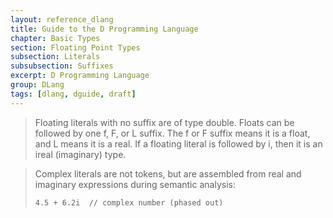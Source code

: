 ```yaml
---
layout: reference_dlang
title: Guide to the D Programming Language
chapter: Basic Types
section: Floating Point Types
subsection: Literals
subsubsection: Suffixes
excerpt: D Programming Language
group: DLang
tags: [dlang, dguide, draft]
---
```


> Floating literals with no suffix are of type double.
> Floats can be followed by one f, F, or L suffix.
> The f or F suffix means it is a float, and L means it is a real.
> If a floating literal is followed by i, then it is an ireal (imaginary) type.

> Complex literals are not tokens, but are assembled from real and imaginary expressions during semantic analysis:
>
>     4.5 + 6.2i  // complex number (phased out)
